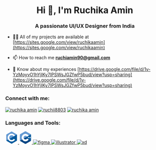<h1 align="center">Hi 👋, I'm Ruchika Amin</h1>
<h3 align="center">A passionate UI/UX Designer from India</h3>

- 👨‍💻 All of my projects are available at [https://sites.google.com/view/ruchikaamin](https://sites.google.com/view/ruchikaamin)

- 📫 How to reach me **ruchiamin90@gmail.com**

- 📄 Know about my experiences [https://drive.google.com/file/d/1v-YzMoyvO1hYjlKy7IPSWsJGZfwP5bud/view?usp=sharing](https://drive.google.com/file/d/1v-YzMoyvO1hYjlKy7IPSWsJGZfwP5bud/view?usp=sharing)

<h3 align="left">Connect with me:</h3>
<p align="left">
<a href="https://linkedin.com/in/ruchika amin" target="blank"><img align="center" src="https://raw.githubusercontent.com/rahuldkjain/github-profile-readme-generator/master/src/images/icons/Social/linked-in-alt.svg" alt="ruchika amin" height="30" width="40" /></a>
<a href="https://dribbble.com/ruchii8803" target="blank"><img align="center" src="https://raw.githubusercontent.com/rahuldkjain/github-profile-readme-generator/master/src/images/icons/Social/dribbble.svg" alt="ruchii8803" height="30" width="40" /></a>
<a href="https://www.behance.net/ruchika amin" target="blank"><img align="center" src="https://raw.githubusercontent.com/rahuldkjain/github-profile-readme-generator/master/src/images/icons/Social/behance.svg" alt="ruchika amin" height="30" width="40" /></a>
</p>

<h3 align="left">Languages and Tools:</h3>
<p align="left"> <a href="https://www.cprogramming.com/" target="_blank" rel="noreferrer"> <img src="https://raw.githubusercontent.com/devicons/devicon/master/icons/c/c-original.svg" alt="c" width="40" height="40"/> </a> <a href="https://www.w3schools.com/cpp/" target="_blank" rel="noreferrer"> <img src="https://raw.githubusercontent.com/devicons/devicon/master/icons/cplusplus/cplusplus-original.svg" alt="cplusplus" width="40" height="40"/> </a> <a href="https://www.figma.com/" target="_blank" rel="noreferrer"> <img src="https://www.vectorlogo.zone/logos/figma/figma-icon.svg" alt="figma" width="40" height="40"/> </a> <a href="https://www.adobe.com/in/products/illustrator.html" target="_blank" rel="noreferrer"> <img src="https://www.vectorlogo.zone/logos/adobe_illustrator/adobe_illustrator-icon.svg" alt="illustrator" width="40" height="40"/> </a> <a href="https://www.adobe.com/products/xd.html" target="_blank" rel="noreferrer"> <img src="https://cdn.worldvectorlogo.com/logos/adobe-xd.svg" alt="xd" width="40" height="40"/> </a> </p>
